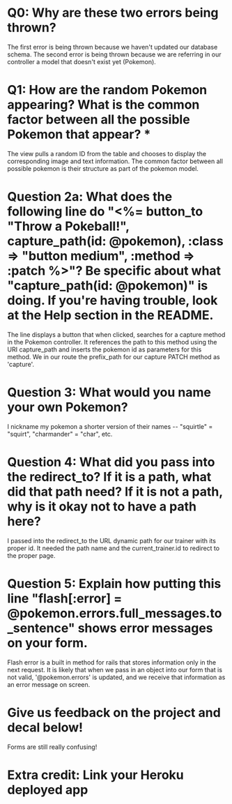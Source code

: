 # Q0: Why are these two errors being thrown?
The first error is being thrown because we haven't updated our database schema. The second error is being thrown because we are referring in our controller a model that doesn't exist yet (Pokemon).

# Q1: How are the random Pokemon appearing? What is the common factor between all the possible Pokemon that appear? *
The view pulls a random ID from the table and chooses to display the corresponding image and text information. The common factor between all possible pokemon is their structure as part of the pokemon model.

# Question 2a: What does the following line do "<%= button_to "Throw a Pokeball!", capture_path(id: @pokemon), :class => "button medium", :method => :patch %>"? Be specific about what "capture_path(id: @pokemon)" is doing. If you're having trouble, look at the Help section in the README.
The line displays a button that when clicked, searches for a capture method in the Pokemon controller. It references the path to this method using the URI capture_path and inserts the pokemon id as parameters for this method. We in our route the prefix_path for our capture PATCH method as 'capture'.
# Question 3: What would you name your own Pokemon?
I nickname my pokemon a shorter version of their names -- "squirtle" = "squirt", "charmander" = "char", etc.

# Question 4: What did you pass into the redirect_to? If it is a path, what did that path need? If it is not a path, why is it okay not to have a path here?
I passed into the redirect_to the URL dynamic path for our trainer with its proper id. It needed the path name and the current_trainer.id to redirect to the proper page.

# Question 5: Explain how putting this line "flash[:error] = @pokemon.errors.full_messages.to_sentence" shows error messages on your form.
Flash error is a built in method for rails that stores information only in the next request. It is likely that when we pass in an object into our form that is not valid, '@pokemon.errors' is updated, and we receive that information as an error message on screen.

# Give us feedback on the project and decal below!
Forms are still really confusing!
# Extra credit: Link your Heroku deployed app
